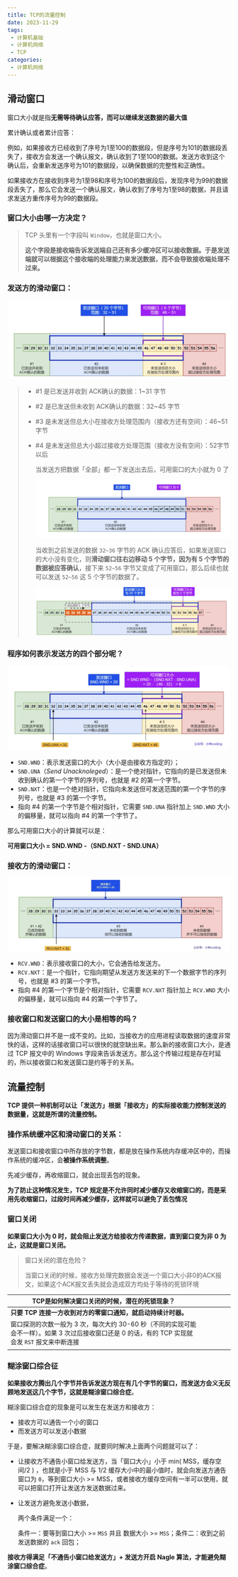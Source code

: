 ```yaml
---
title: TCP的流量控制
date: 2023-11-29
tags:
 - 计算机基础
 - 计算机网络
 - TCP
categories:
 - 计算机网络
---
```


<!-- more -->

## 滑动窗口

窗口大小就是指**无需等待确认应答，而可以继续发送数据的最大值**

累计确认或者累计应答：

例如，如果接收方已经收到了序号为1至100的数据段，但是序号为101的数据段丢失了，接收方会发送一个确认报文，确认收到了1至100的数据。发送方收到这个确认后，会重新发送序号为101的数据段，以确保数据的完整性和正确性。

如果接收方在接收到序号为1至98和序号为100的数据段后，发现序号为99的数据段丢失了，那么它会发送一个确认报文，确认收到了序号为1至98的数据，并且请求发送方重传序号为99的数据段。

### 窗口大小由哪一方决定？

> TCP 头里有一个字段叫 `Window`，也就是窗口大小。
>
> **这个字段是接收端告诉发送端自己还有多少缓冲区可以接收数据。于是发送端就可以根据这个接收端的处理能力来发送数据，而不会导致接收端处理不过来。**





### 发送方的滑动窗口：
![](2024-05-16-20-32-24.png)

>
> - \#1 是已发送并收到 ACK确认的数据：1~31 字节
>
> - \#2 是已发送但未收到 ACK确认的数据：32~45 字节
>
> - \#3 是未发送但总大小在接收方处理范围内（接收方还有空间）：46~51字节
>
> - \#4 是未发送但总大小超过接收方处理范围（接收方没有空间）：52字节以后
>
>   当发送方把数据「全部」都一下发送出去后，可用窗口的大小就为 0 了
>
>   ![](2024-05-16-20-32-37.png)
>
>   当收到之前发送的数据 `32~36` 字节的 ACK 确认应答后，如果发送窗口的大小没有变化，则**滑动窗口往右边移动 5 个字节，因为有 5 个字节的数据被应答确认**，接下来 `52~56` 字节又变成了可用窗口，那么后续也就可以发送 `52~56` 这 5 个字节的数据了。
>
>   ![](2024-05-16-20-32-45.png)

### 程序如何表示发送方的四个部分呢？

![](2024-05-16-20-43-53.png)

- `SND.WND`：表示发送窗口的大小（大小是由接收方指定的）；
- `SND.UNA`（*Send Unacknoleged*）：是一个绝对指针，它指向的是已发送但未收到确认的第一个字节的序列号，也就是 #2 的第一个字节。
- `SND.NXT`：也是一个绝对指针，它指向未发送但可发送范围的第一个字节的序列号，也就是 #3 的第一个字节。
- 指向 #4 的第一个字节是个相对指针，它需要 `SND.UNA` 指针加上 `SND.WND` 大小的偏移量，就可以指向 #4 的第一个字节了。

那么可用窗口大小的计算就可以是：

**可用窗口大小 = SND.WND -（SND.NXT - SND.UNA）**

### 接收方的滑动窗口：

![](2024-05-16-20-33-14.png)

- `RCV.WND`：表示接收窗口的大小，它会通告给发送方。
- `RCV.NXT`：是一个指针，它指向期望从发送方发送来的下一个数据字节的序列号，也就是 #3 的第一个字节。
- 指向 #4 的第一个字节是个相对指针，它需要 `RCV.NXT` 指针加上 `RCV.WND` 大小的偏移量，就可以指向 #4 的第一个字节了。

### 接收窗口和发送窗口的大小是相等的吗？

因为滑动窗口并不是一成不变的。比如，当接收方的应用进程读取数据的速度非常快的话，这样的话接收窗口可以很快的就空缺出来。那么新的接收窗口大小，是通过 TCP 报文中的 Windows 字段来告诉发送方。那么这个传输过程是存在时延的，所以接收窗口和发送窗口是约等于的关系。

## 流量控制

**TCP 提供一种机制可以让「发送方」根据「接收方」的实际接收能力控制发送的数据量，这就是所谓的流量控制。**

### 操作系统缓冲区和滑动窗口的关系：

发送窗口和接收窗口中所存放的字节数，都是放在操作系统内存缓冲区中的，而操作系统的缓冲区，会**被操作系统调整**。

先减少缓存，再收缩窗口，就会出现丢包的现象。

**为了防止这种情况发生，TCP 规定是不允许同时减少缓存又收缩窗口的，而是采用先收缩窗口，过段时间再减少缓存，这样就可以避免了丢包情况**

### 窗口关闭

**如果窗口大小为 0 时，就会阻止发送方给接收方传递数据，直到窗口变为非 0 为止，这就是窗口关闭。**

> 窗口关闭的潜在危险？
>
> 当窗口关闭的时候，接收方处理完数据会发送一个窗口大小非0的ACK报文，如果这个ACK报文丢失就会造成双方均处于等待的死锁环境

| TCP是如何解决窗口关闭的时候，潜在的死锁现象？                |      |      |      |      |      |
| ------------------------------------------------------------ | ---- | ---- | ---- | ---- | ---- |
| **只要 TCP 连接一方收到对方的零窗口通知，就启动持续计时器。** |      |      |      |      |      |
| 窗口探测的次数一般为 3 次，每次大约 30-60 秒（不同的实现可能会不一样）。如果 3 次过后接收窗口还是 0 的话，有的 TCP 实现就会发 `RST` 报文来中断连接 |      |      |      |      |      |
|                                                              |      |      |      |      |      |

### 糊涂窗口综合征

**如果接收方腾出几个字节并告诉发送方现在有几个字节的窗口，而发送方会义无反顾地发送这几个字节，这就是糊涂窗口综合症**。

糊涂窗口综合症的现象是可以发生在发送方和接收方：

- 接收方可以通告一个小的窗口
- 而发送方可以发送小数据

于是，要解决糊涂窗口综合症，就要同时解决上面两个问题就可以了：

- 让接收方不通告小窗口给发送方，当「窗口大小」小于 min( MSS，缓存空间/2 ) ，也就是小于 MSS 与 1/2 缓存大小中的最小值时，就会向发送方通告窗口为 `0`，等到窗口大小 >= MSS，或者接收方缓存空间有一半可以使用，就可以把窗口打开让发送方发送数据过来。

- 让发送方避免发送小数据，

  两个条件满足一个：

  条件一：要等到窗口大小 >= `MSS` 并且 数据大小 >= `MSS`；条件二：收到之前发送数据的 `ack` 回包；

**接收方得满足「不通告小窗口给发送方」+ 发送方开启 Nagle 算法，才能避免糊涂窗口综合症**。